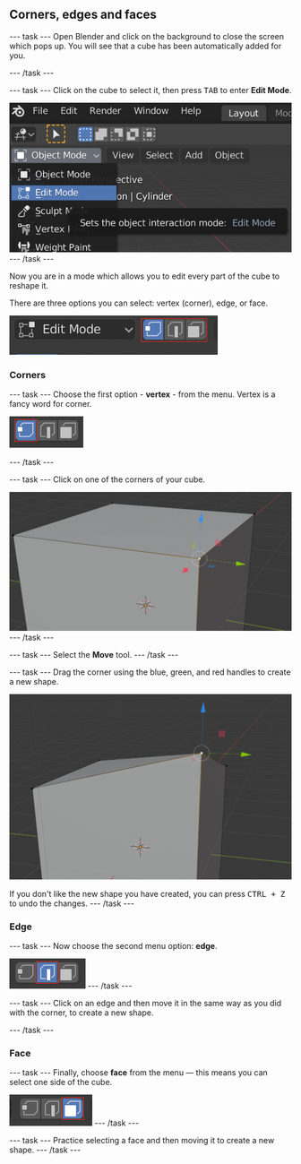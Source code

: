 ## Corners, edges and faces

--- task ---
Open Blender and click on the background to close the screen which pops up. You will see that a cube has been automatically added for you.

--- /task ---

--- task ---
Click on the cube to select it, then press <kbd>TAB</kbd> to enter **Edit Mode**.

![Edit mode](images/edit-mode.png)
--- /task ---

Now you are in a mode which allows you to edit every part of the cube to reshape it.

There are three options you can select: vertex (corner), edge, or face.

![Edit modes](images/edit-modes.png)

### Corners

--- task ---
Choose the first option - **vertex** - from the menu. Vertex is a fancy word for corner.

![Edit options](images/blender-vertex-tool.png)

--- /task ---

--- task ---
Click on one of the corners of your cube.

![Vertices](images/blender-select-vertex.png)
--- /task ---

--- task ---
Select the **Move** tool.
--- /task ---

--- task ---
Drag the corner using the blue, green, and red handles to create a new shape.

![Drag vertex](images/blender-drag-vertex.png)

If you don't like the new shape you have created, you can press <kbd>CTRL + Z</kbd> to undo the changes.
--- /task ---

### Edge

--- task ---
Now choose the second menu option: **edge**.

![Edges option](images/blender-edge-tool.png)
--- /task ---

--- task ---
Click on an edge and then move it in the same way as you did with the corner, to create a new shape.

--- /task ---

### Face

--- task ---
Finally, choose **face** from the menu — this means you can select one side of the cube.

![Select faces option](images/blender-face-tool.png)
--- /task ---

--- task ---
Practice selecting a face and then moving it to create a new shape.
--- /task ---
